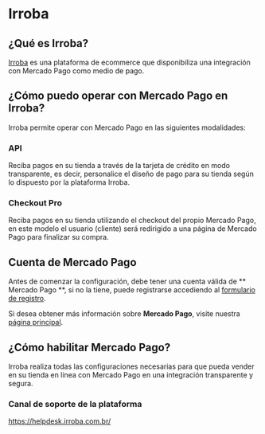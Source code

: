 # Irroba

## ¿Qué es Irroba?

[Irroba](http://www.Irroba.com.br/) es una plataforma de ecommerce que disponibiliza una integración con Mercado Pago como medio de pago.

## ¿Cómo puedo operar con Mercado Pago en Irroba?

Irroba permite operar con Mercado Pago en las siguientes modalidades:

### API

Reciba pagos en su tienda a través de la tarjeta de crédito en modo transparente, es decir, personalice el diseño de pago para su tienda según lo dispuesto por la plataforma Irroba.

### Checkout Pro

Reciba pagos en su tienda utilizando el checkout del propio Mercado Pago, en este modelo el usuario (cliente) será redirigido a una página de Mercado Pago para finalizar su compra.

## Cuenta de Mercado Pago

Antes de comenzar la configuración, debe tener una cuenta válida de ** Mercado Pago **, si no la tiene, puede registrarse accediendo al [formulario de registro](https://www.mercadopago.com.ar/registration-mp?mode=mp).

Si desea obtener más información sobre **Mercado Pago**, visite nuestra [página principal](https://www.mercadopago.com.ar/).

## ¿Cómo habilitar Mercado Pago?

Irroba realiza todas las configuraciones necesarias para que pueda vender en su tienda en línea con Mercado Pago en una integración transparente y segura.

### Canal de soporte de la plataforma

https://helpdesk.irroba.com.br/
